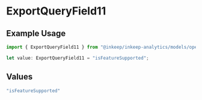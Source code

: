 # ExportQueryField11

## Example Usage

```typescript
import { ExportQueryField11 } from "@inkeep/inkeep-analytics/models/operations";

let value: ExportQueryField11 = "isFeatureSupported";
```

## Values

```typescript
"isFeatureSupported"
```
